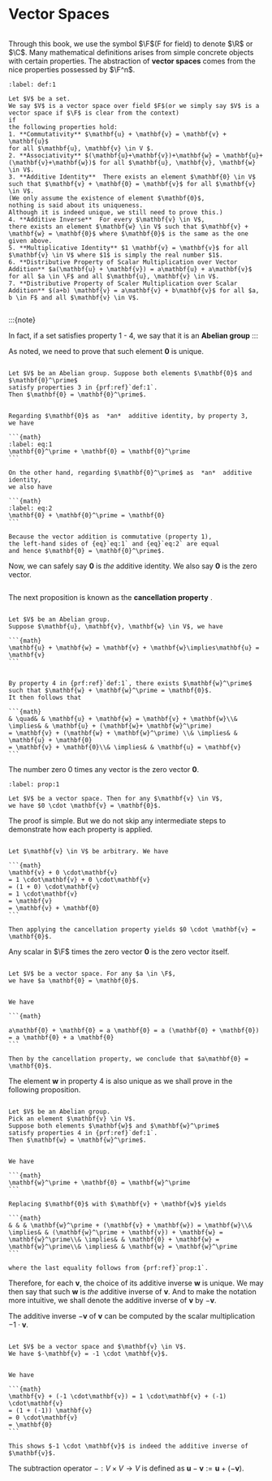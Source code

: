 # Vector Spaces
```{index} vector space
```

Through this book, we use the symbol $\F$(F for field) to denote $\R$ or $\C$.
Many mathematical definitions arises from simple concrete objects
with certain properties.
The abstraction of  **vector spaces** 
comes from the nice properties possessed by $\F^n$.


````{prf:definition} 
:label: def:1

Let $V$ be a set.
We say $V$ is a vector space over field $F$(or we simply say $V$ is a vector space if $\F$ is clear from the context)
if
the following properties hold:
1. **Commutativity** $\mathbf{u} + \mathbf{v} = \mathbf{v} + \mathbf{u}$
for all $\mathbf{u}, \mathbf{v} \in V $.
2. **Associativity** $(\mathbf{u}+\mathbf{v})+\mathbf{w} = \mathbf{u}+(\mathbf{v}+\mathbf{w})$ for all $\mathbf{u}, \mathbf{v}, \mathbf{w} \in V$.
3. **Additive Identity**  There exists an element $\mathbf{0} \in V$
such that $\mathbf{v} + \mathbf{0} = \mathbf{v}$ for all $\mathbf{v} \in V$.
(We only assume the existence of element $\mathbf{0}$,
nothing is said about its uniqueness.
Although it is indeed unique, we still need to prove this.)
4. **Additive Inverse**  For every $\mathbf{v} \in V$,
there exists an element $\mathbf{w} \in V$ such that $\mathbf{v} + \mathbf{w} = \mathbf{0}$ where $\mathbf{0}$ is the same as the one given above.
5. **Multiplicative Identity** $1 \mathbf{v} = \mathbf{v}$ for all $\mathbf{v} \in V$ where $1$ is simply the real number $1$.
6. **Distributive Property of Scalar Multiplication over Vector Addition** $a(\mathbf{u} + \mathbf{v}) = a\mathbf{u} + a\mathbf{v}$
for all $a \in \F$ and all $\mathbf{u}, \mathbf{v} \in V$.
7. **Distributive Property of Scaler Multiplication over Scalar Addition** $(a+b) \mathbf{v} = a\mathbf{v} + b\mathbf{v}$ for all $a, b \in F$ and all $\mathbf{v} \in V$.

````
```{index} Abelian group
```

:::{note}

In fact, if a set satisfies property 1 - 4, we say that it is
an  **Abelian group** 
:::

As noted, we need to prove that such element $\mathbf{0}$ is unique.


````{prf:proposition} 

Let $V$ be an Abelian group. Suppose both elements $\mathbf{0}$ and $\mathbf{0}^\prime$
satisfy properties 3 in {prf:ref}`def:1`.
Then $\mathbf{0} = \mathbf{0}^\prime$.

````

````{prf:proof}

Regarding $\mathbf{0}$ as  *an*  additive identity, by property 3,
we have

```{math}
:label: eq:1
\mathbf{0}^\prime + \mathbf{0} = \mathbf{0}^\prime
```

On the other hand, regarding $\mathbf{0}^\prime$ as  *an*  additive identity,
we also have

```{math}
:label: eq:2
\mathbf{0} + \mathbf{0}^\prime = \mathbf{0}
```

Because the vector addition is commutative (property 1),
the left-hand sides of {eq}`eq:1` and {eq}`eq:2` are equal
and hence $\mathbf{0} = \mathbf{0}^\prime$.

````

Now, we can safely say $\mathbf{0}$ is  *the*  additive identity.
We also say $\mathbf{0}$ is the zero vector.

```{index} cancellation property
```

The next proposition is known as
the  **cancellation property** .


````{prf:proposition} Cancellation Property

Let $V$ be an Abelian group.
Suppose $\mathbf{u}, \mathbf{v}, \mathbf{w} \in V$, we have

```{math}
\mathbf{u} + \mathbf{w} = \mathbf{v} + \mathbf{w}\implies\mathbf{u} = \mathbf{v}
```

````

````{prf:proof}

By property 4 in {prf:ref}`def:1`, there exists $\mathbf{w}^\prime$
such that $\mathbf{w} + \mathbf{w}^\prime = \mathbf{0}$.
It then follows that

```{math}
& \quad& & \mathbf{u} + \mathbf{w} = \mathbf{v} + \mathbf{w}\\& \implies& & \mathbf{u} + (\mathbf{w}+ \mathbf{w}^\prime)
= \mathbf{v} + (\mathbf{w} + \mathbf{w}^\prime) \\& \implies& & \mathbf{u} + \mathbf{0}
= \mathbf{v} + \mathbf{0}\\& \implies& & \mathbf{u} = \mathbf{v}
```

````

The number zero $0$ times any vector is the zero vector $\mathbf{0}$.


````{prf:proposition} 
:label: prop:1

Let $V$ be a vector space. Then for any $\mathbf{v} \in V$,
we have $0 \cdot \mathbf{v} = \mathbf{0}$.

````

The proof is simple.
But we do not skip any intermediate steps to demonstrate
how each property is applied.


````{prf:proof}

Let $\mathbf{v} \in V$ be arbitrary. We have

```{math}
\mathbf{v} + 0 \cdot\mathbf{v}
= 1 \cdot\mathbf{v} + 0 \cdot\mathbf{v}
= (1 + 0) \cdot\mathbf{v}
= 1 \cdot\mathbf{v}
= \mathbf{v}
= \mathbf{v} + \mathbf{0}
```

Then applying the cancellation property yields $0 \cdot \mathbf{v} = \mathbf{0}$.

````

Any scalar in $\F$ times the zero vector $\mathbf{0}$
is the zero vector itself.


````{prf:proposition} 

Let $V$ be a vector space. For any $a \in \F$,
we have $a \mathbf{0} = \mathbf{0}$.

````

````{prf:proof}

We have

```{math}

a\mathbf{0} + \mathbf{0} = a \mathbf{0} = a (\mathbf{0} + \mathbf{0}) = a \mathbf{0} + a \mathbf{0}
```

Then by the cancellation property, we conclude that $a\mathbf{0} = \mathbf{0}$.

````

The element $\mathbf{w}$ in property 4 is also unique
as we shall prove in the following proposition.


````{prf:proposition} 

Let $V$ be an Abelian group.
Pick an element $\mathbf{v} \in V$.
Suppose both elements $\mathbf{w}$ and $\mathbf{w}^\prime$
satisfy properties 4 in {prf:ref}`def:1`.
Then $\mathbf{w} = \mathbf{w}^\prime$.

````

````{prf:proof}

We have

```{math}
\mathbf{w}^\prime + \mathbf{0} = \mathbf{w}^\prime
```

Replacing $\mathbf{0}$ with $\mathbf{v} + \mathbf{w}$ yields

```{math}
& & & \mathbf{w}^\prime + (\mathbf{v} + \mathbf{w}) = \mathbf{w}\\& \implies& & (\mathbf{w}^\prime + \mathbf{v}) + \mathbf{w} = \mathbf{w}^\prime\\& \implies& & \mathbf{0} + \mathbf{w} = \mathbf{w}^\prime\\& \implies& & \mathbf{w} = \mathbf{w}^\prime
```

where the last equality follows from {prf:ref}`prop:1`.

````

Therefore, for each $\mathbf{v}$, the choice of its
additive inverse $\mathbf{w}$ is unique.
We may then say that such $\mathbf{w}$ is  *the*  additive inverse of $\mathbf{v}$.
And to make the notation more intuitive, we shall denote
the additive inverse of $\mathbf{v}$ by $-\mathbf{v}$.

The additive inverse $-\mathbf{v}$ of $\mathbf{v}$ can be computed by
the scalar multiplication $-1 \cdot \mathbf{v}$.


````{prf:proposition} 

Let $V$ be a vector space and $\mathbf{v} \in V$.
We have $-\mathbf{v} = -1 \cdot \mathbf{v}$.

````

````{prf:proof}

We have

```{math}
\mathbf{v} + (-1 \cdot\mathbf{v}) = 1 \cdot\mathbf{v} + (-1) \cdot\mathbf{v}
= (1 + (-1)) \mathbf{v}
= 0 \cdot\mathbf{v}
= \mathbf{0}
```

This shows $-1 \cdot \mathbf{v}$ is indeed the additive inverse of $\mathbf{v}$.

````

The subtraction operator $-: V \times V \to V$ is defined
as $\mathbf{u} - \mathbf{v} := \mathbf{u} + (-\mathbf{v})$.



